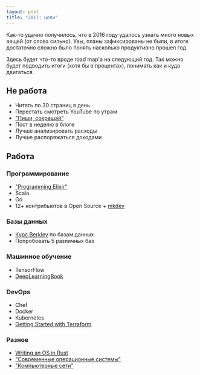 ```yaml
---
layout: post
title: "2017: цели"
---
```

Как-то удачно получилось, что в 2016 году удалось узнать много новых вещей (от слова сильно). Увы, планы зафиксированы не были, в итоге достаточно сложно было понять насколько продуктивно прошел год.

Здесь будет что-то вроде road map'а на следующий год. Так можно будет подводить итоги (хотя бы в процентах), понимать как и куда двигаться.

## Не работа

- Читать по 30 страниц в день
- Перестать смотреть YouTube по утрам
- ["Пиши, сокращай"](https://book.glvrd.ru/)
- Пост в неделю в блоге
- Лучше анализировать расходы
- Лучше распоряжаться доходами


## Работа

### Программирование

- ["Programming Elixir"](https://pragprog.com/book/elixir13/programming-elixir-1-3)
- Scala
- Go
- 12+ контрибьютов в Open Source + [mkdev](https://mkdev.me/)

### Базы данных

- [Курс Berkley](https://www.youtube.com/playlist?list=PL-XXv-cvA_iBVK2QzAV-R7NMA1ZkaiR2y) по базам данных
- Попробовать 5 различных баз

### Машинное обучение

- TensorFlow
- [DeepLearningBook](https://github.com/HFTrader/DeepLearningBook)

### DevOps
- Chef
- Docker
- Kubernetes
- [Getting Started with Terraform](https://www.amazon.com/Getting-Started-Terraform-Kirill-Shirinkin-ebook/dp/B01MAYMG2K/ref=sr_1_2?ie=UTF8&qid=1483034775&sr=8-2&keywords=kirill+shirinkin)

### Разное

- [Writing an OS in Rust](http://os.phil-opp.com/)
- ["Современные операционные системы"](https://www.ozon.ru/context/detail/id/31649356/)
- ["Компьютерные сети"](https://www.ozon.ru/context/detail/id/135726580/)

